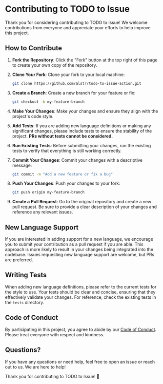 # Contributing to TODO to Issue

Thank you for considering contributing to TODO to Issue! We welcome contributions from everyone and appreciate your efforts to help improve this project.

## How to Contribute

1. **Fork the Repository**: Click the "Fork" button at the top right of this page to create your own copy of the repository.

2. **Clone Your Fork**: Clone your fork to your local machine:
   ```bash
   git clone https://github.com/alstr/todo-to-issue-action.git
   ```
3. **Create a Branch**: Create a new branch for your feature or fix:
   ```bash
   git checkout -b my-feature-branch
   ```
4. **Make Your Changes**: Make your changes and ensure they align with the project's code style.

5. **Add Tests**: If you are adding new language definitions or making any significant changes, please include tests to ensure the stability of the project. **PRs without tests cannot be considered.**

6. **Run Existing Tests**: Before submitting your changes, run the existing tests to verify that everything is still working correctly.

7. **Commit Your Changes**: Commit your changes with a descriptive message:
   ```bash
   git commit -m "Add a new feature or fix a bug"
   ```
8. **Push Your Changes**: Push your changes to your fork:
   ```bash
   git push origin my-feature-branch
   ```
9. **Create a Pull Request**: Go to the original repository and create a new pull request. Be sure to provide a clear description of your changes and reference any relevant issues.

## New Language Support

If you are interested in adding support for a new language, we encourage you to submit your contribution as a pull request if you are able. This approach is more likely to result in your changes being integrated into the codebase. Issues requesting new language support are welcome, but PRs are preferred.

## Writing Tests

When adding new language definitions, please refer to the current tests for the style to use. Your tests should be clear and concise, ensuring that they effectively validate your changes. For reference, check the existing tests in the `tests` directory.

## Code of Conduct

By participating in this project, you agree to abide by our [Code of Conduct](https://github.com/alstr/todo-to-issue-action/blob/master/CODE_OF_CONDUCT.md). Please treat everyone with respect and kindness.

## Questions?

If you have any questions or need help, feel free to open an issue or reach out to us. We are here to help!

Thank you for contributing to TODO to Issue! 🎉

